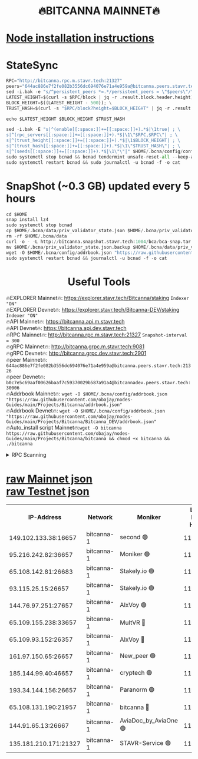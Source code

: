 <h1 align="center"> 🔥BITCANNA MAINNET🔥</h1>


[Node installation instructions](https://github.com/obajay/nodes-Guides/tree/main/Projects/Bitcanna)
=

# StateSync
```python
RPC="http://bitcanna.rpc.m.stavr.tech:21327"
peers="644ac886e7f2fe082b3556dc694076e71a4e959a@bitcanna.peers.stavr.tech:21326"
sed -i.bak -e "s/^persistent_peers *=.*/persistent_peers = \"$peers\"/" $HOME/.bcna/config/config.toml
LATEST_HEIGHT=$(curl -s $RPC/block | jq -r .result.block.header.height); \
BLOCK_HEIGHT=$((LATEST_HEIGHT - 500)); \
TRUST_HASH=$(curl -s "$RPC/block?height=$BLOCK_HEIGHT" | jq -r .result.block_id.hash)

echo $LATEST_HEIGHT $BLOCK_HEIGHT $TRUST_HASH

sed -i.bak -E "s|^(enable[[:space:]]+=[[:space:]]+).*$|\1true| ; \
s|^(rpc_servers[[:space:]]+=[[:space:]]+).*$|\1\"$RPC,$RPC\"| ; \
s|^(trust_height[[:space:]]+=[[:space:]]+).*$|\1$BLOCK_HEIGHT| ; \
s|^(trust_hash[[:space:]]+=[[:space:]]+).*$|\1\"$TRUST_HASH\"| ; \
s|^(seeds[[:space:]]+=[[:space:]]+).*$|\1\"\"|" $HOME/.bcna/config/config.toml
sudo systemctl stop bcnad && bcnad tendermint unsafe-reset-all --keep-addr-book
sudo systemctl restart bcnad && sudo journalctl -u bcnad -f -o cat
```
# SnapShot (~0.3 GB) updated every 5 hours
```python
cd $HOME
snap install lz4
sudo systemctl stop bcnad
cp $HOME/.bcna/data/priv_validator_state.json $HOME/.bcna/priv_validator_state.json.backup
rm -rf $HOME/.bcna/data
curl -o - -L http://bitcanna.snapshot.stavr.tech:1004/bca/bca-snap.tar.lz4 | lz4 -c -d - | tar -x -C $HOME/.bcna --strip-components 2
mv $HOME/.bcna/priv_validator_state.json.backup $HOME/.bcna/data/priv_validator_state.json
wget -O $HOME/.bcna/config/addrbook.json "https://raw.githubusercontent.com/obajay/nodes-Guides/main/Projects/Bitcanna/addrbook.json"
sudo systemctl restart bcnad && journalctl -u bcnad -f -o cat
```

 <h1 align="center"> Useful Tools</h1>

🔥EXPLORER Mainnet🔥:    https://explorer.stavr.tech/Bitcanna/staking          `Indexer "ON"` \
🔥EXPLORER Devnet🔥:     https://explorer.stavr.tech/Bitcanna-DEV/staking     `Indexer "ON"` \
🔥API Mainnet🔥:         https://bitcanna.api.m.stavr.tech \
🔥API Devnet🔥:          https://bitcanna.api.dev.stavr.tech \
🔥RPC Mainnet🔥:         http://bitcanna.rpc.m.stavr.tech:21327         `Snapshot-interval = 300` \
🔥gRPC Mainnet🔥:        http://bitcanna.grpc.m.stavr.tech:9081 \
🔥gRPC Devnet🔥:         http://bitcanna.grpc.dev.stavr.tech:2901 \
🔥peer Mainnet🔥:        `644ac886e7f2fe082b3556dc694076e71a4e959a@bitcanna.peers.stavr.tech:21326` \
🔥peer Devnet🔥:         `b0c7e5c69aaf00626baaf7c59370029b587a91a4@bitcannadev.peers.stavr.tech:30006` \
🔥Addrbook Mainnet🔥:    ```wget -O $HOME/.bcna/config/addrbook.json "https://raw.githubusercontent.com/obajay/nodes-Guides/main/Projects/Bitcanna/addrbook.json"``` \
🔥Addrbook Devnet🔥:    ```wget -O $HOME/.bcna/config/addrbook.json "https://raw.githubusercontent.com/obajay/nodes-Guides/main/Projects/Bitcanna/Bitcanna_DEV/addrbook.json"``` \
🔥Auto_install script Mainnet🔥:```wget -O bitcanna https://raw.githubusercontent.com/obajay/nodes-Guides/main/Projects/Bitcanna/bitcanna && chmod +x bitcanna && ./bitcanna```



<details>
<summary>RPC Scanning</summary>

<h2 align="center"> We scan nodes in real time every 4 hours. And we provide the final result of RPC endpoints.
We cannot influence the operation of these nodes in any way. </h2>


```python
If Voting Power is higher than 0 --> then the Node is a validator of the network and may be subject to attack and be a potential threat to the chain.
```
```python
We marked such validators with a red symbol
```

</details>

[raw Mainnet json](https://rpc-check.bcam.stavr.tech/bcam/rpc-bcam-result.json) \
[raw Testnet json](https://github.com/obajay/StateSync-snapshots/tree/main/Projects/Bitcanna/Rpc-Check-Testnet)
=



<table><tr><th>IP-Address</th><th>Network</th><th>Moniker</th><th>Latest Block Height</th><th>Earliest Block Height</th><th>Catching Up</th><th>Tx Index</th><th>Voting Power</th><th>Scan Time</th></tr><tr><td>149.102.133.38:16657</td><td>bitcanna-1</td><td>second 🟢</td><td>11760765</td><td>1</td><td>False</td><td>on</td><td>0</td><td>2023-12-20T14:08:59.657065275UTC</td></tr><tr><td>95.216.242.82:36657</td><td>bitcanna-1</td><td>Moniker 🟢</td><td>11760757</td><td>5776907</td><td>False</td><td>on</td><td>0</td><td>2023-12-20T14:08:11.636739615UTC</td></tr><tr><td>65.108.142.81:26683</td><td>bitcanna-1</td><td>Stakely.io 🟢</td><td>11760760</td><td>6152001</td><td>False</td><td>on</td><td>0</td><td>2023-12-20T14:08:29.154049374UTC</td></tr><tr><td>93.115.25.15:26657</td><td>bitcanna-1</td><td>Stakely.io 🟢</td><td>11760759</td><td>6520001</td><td>False</td><td>on</td><td>0</td><td>2023-12-20T14:08:22.621721985UTC</td></tr><tr><td>144.76.97.251:27657</td><td>bitcanna-1</td><td>AlxVoy 🟢</td><td>11760764</td><td>8805201</td><td>False</td><td>on</td><td>0</td><td>2023-12-20T14:08:49.912389830UTC</td></tr><tr><td>65.109.155.238:33657</td><td>bitcanna-1</td><td>MultVR 🔴</td><td>11760761</td><td>9933415</td><td>False</td><td>on</td><td>350109</td><td>2023-12-20T14:08:34.006984359UTC</td></tr><tr><td>65.109.93.152:26357</td><td>bitcanna-1</td><td>AlxVoy 🔴</td><td>11760766</td><td>10824001</td><td>False</td><td>on</td><td>1391603</td><td>2023-12-20T14:09:00.271135002UTC</td></tr><tr><td>161.97.150.65:26657</td><td>bitcanna-1</td><td>New_peer 🟢</td><td>11760760</td><td>11334001</td><td>False</td><td>on</td><td>0</td><td>2023-12-20T14:08:29.518346266UTC</td></tr><tr><td>185.144.99.40:46657</td><td>bitcanna-1</td><td>cryptech 🟢</td><td>11760757</td><td>11528001</td><td>False</td><td>on</td><td>0</td><td>2023-12-20T14:08:09.259380941UTC</td></tr><tr><td>193.34.144.156:26657</td><td>bitcanna-1</td><td>Paranorm 🟢</td><td>11760762</td><td>11645501</td><td>False</td><td>on</td><td>0</td><td>2023-12-20T14:08:38.766158674UTC</td></tr><tr><td>65.108.131.190:21957</td><td>bitcanna-1</td><td>bitcanna 🔴</td><td>11760762</td><td>11660762</td><td>False</td><td>on</td><td>408496</td><td>2023-12-20T14:08:38.454658183UTC</td></tr><tr><td>144.91.65.13:26667</td><td>bitcanna-1</td><td>AviaDoc_by_AviaOne 🟢</td><td>11760763</td><td>11751501</td><td>False</td><td>on</td><td>0</td><td>2023-12-20T14:08:45.180878072UTC</td></tr><tr><td>135.181.210.171:21327</td><td>bitcanna-1</td><td>STAVR-Service 🟢</td><td>11760763</td><td>11759001</td><td>False</td><td>on</td><td>0</td><td>2023-12-20T14:08:49.620544605UTC</td></tr></table>
